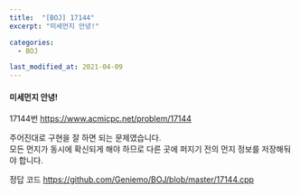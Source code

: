 ```yaml
---
title:  "[BOJ] 17144"
excerpt: "미세먼지 안녕!"

categories:
  - BOJ

last_modified_at: 2021-04-09
---
```


#### 미세먼지 안녕!

17144번 <https://www.acmicpc.net/problem/17144>

주어진대로 구현을 잘 하면 되는 문제였습니다.<br>
모든 먼지가 동시에 확신되게 해야 하므로 다른 곳에 퍼지기 전의 먼지 정보를 저장해둬야 합니다.

정답 코드 <https://github.com/Geniemo/BOJ/blob/master/17144.cpp>